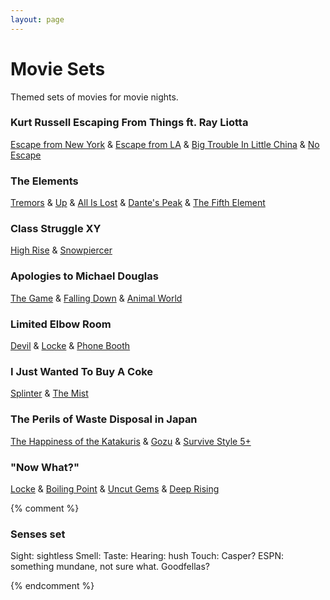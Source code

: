 ```yaml
---
layout: page
---
```


# Movie Sets

Themed sets of movies for movie nights.

### Kurt Russell Escaping From Things ft. Ray Liotta

[Escape from New York](https://www.imdb.com/title/tt0082340/) & [Escape from LA](https://www.imdb.com/title/tt0116225/) & [Big Trouble In Little China](https://www.imdb.com/title/tt0090728) & [No Escape](https://www.imdb.com/title/tt0110678/)

### The Elements

[Tremors](https://www.imdb.com/title/tt0100814/) & [Up](https://www.imdb.com/title/tt1049413/) & [All Is Lost](https://www.imdb.com/title/tt2017038/) & [Dante's Peak](https://www.imdb.com/title/tt0118928/) & [The Fifth Element](https://www.imdb.com/title/tt0119116/)

### Class Struggle XY

[High Rise](https://www.imdb.com/title/tt0462335/) & [Snowpiercer](https://www.imdb.com/title/tt1706620/)

### Apologies to Michael Douglas

[The Game](https://www.imdb.com/title/tt0119174/) & [Falling Down](https://www.imdb.com/title/tt0106856/) & [Animal World](https://www.imdb.com/title/tt7946836/)

### Limited Elbow Room

[Devil](https://www.imdb.com/title/tt1314655/) & [Locke](https://www.imdb.com/title/tt2692904/) & [Phone Booth](https://www.imdb.com/title/tt0183649/)

### I Just Wanted To Buy A Coke

[Splinter](https://www.imdb.com/title/tt1031280/) & [The Mist](https://www.imdb.com/title/tt0884328/)

### The Perils of Waste Disposal in Japan

[The Happiness of the Katakuris](https://www.imdb.com/title/tt0304262/) & [Gozu](https://www.imdb.com/title/tt0361668/) & [Survive Style 5+](https://www.imdb.com/title/tt0430651/)


### "Now What?"

[Locke](https://www.imdb.com/title/tt2692904/) & [Boiling Point](https://www.imdb.com/title/tt11127680/) & [Uncut Gems](https://www.imdb.com/title/tt5727208/) & [Deep Rising](https://www.imdb.com/title/tt0118956/)

{% comment %}
### Senses set

Sight: sightless
Smell:
Taste:
Hearing: hush
Touch: Casper?
ESPN: something mundane, not sure what. Goodfellas?

{% endcomment %}